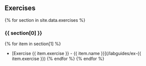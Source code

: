 ## Exercises
{% for section in site.data.exercises %}

### {{ section[0] }}

{% for item in section[1] %}
* [Exercise {{ item.exercise }} - {{ item.name }}](/labguides/ex-{{ item.exercise }})
{% endfor %}
{% endfor %}
